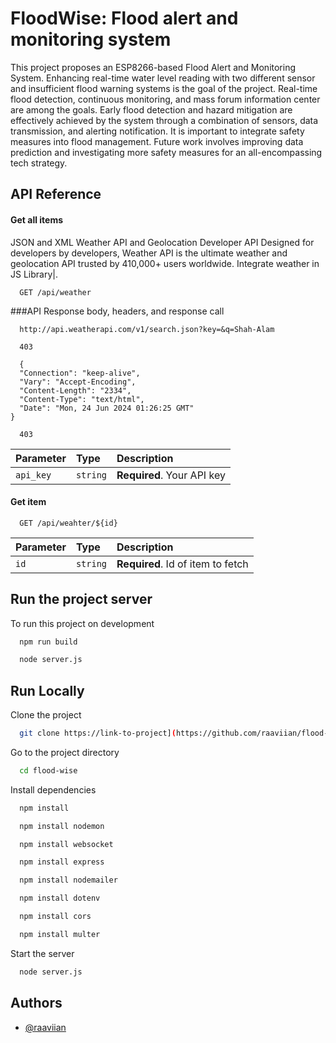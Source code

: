 
# FloodWise: Flood alert and monitoring system

This project proposes an ESP8266-based Flood Alert and Monitoring System. Enhancing real-time water level reading with two different sensor and insufficient flood warning systems is the goal of the project. Real-time flood detection, continuous monitoring, and mass forum information center are among the goals. Early flood detection and hazard mitigation are effectively achieved by the system through a combination of sensors, data transmission, and alerting notification. It is important to integrate safety measures into flood management. Future work involves improving data prediction and investigating more safety measures for an all-encompassing tech strategy.



## API Reference

#### Get all items

JSON and XML Weather API and Geolocation Developer API
Designed for developers by developers, Weather API is the ultimate weather and geolocation API trusted by 410,000+ users worldwide. Integrate weather in JS Library|.

```http
  GET /api/weather
```

###API Response body, headers, and response call

```http
  http://api.weatherapi.com/v1/search.json?key=&q=Shah-Alam

  403

  {
  "Connection": "keep-alive",
  "Vary": "Accept-Encoding",
  "Content-Length": "2334",
  "Content-Type": "text/html",
  "Date": "Mon, 24 Jun 2024 01:26:25 GMT"
}

  403
```


| Parameter | Type     | Description                |
| :-------- | :------- | :------------------------- |
| `api_key` | `string` | **Required**. Your API key |

#### Get item

```http
  GET /api/weahter/${id}
```

| Parameter | Type     | Description                       |
| :-------- | :------- | :-------------------------------- |
| `id`      | `string` | **Required**. Id of item to fetch |



## Run the project server

To run this project on development

```bash
  npm run build
```

```bash
  node server.js
```


## Run Locally

Clone the project

```bash
  git clone https://link-to-project](https://github.com/raaviian/flood-wise.git
```

Go to the project directory

```bash
  cd flood-wise
```

Install dependencies

```bash
  npm install
```
```bash
  npm install nodemon
```
```bash
  npm install websocket
```
```bash
  npm install express
```
```bash
  npm install nodemailer
```
```bash
  npm install dotenv
```
```bash
  npm install cors
```
```bash
  npm install multer
```

Start the server

```bash
  node server.js
```


## Authors

- [@raaviian](https://www.github.com/raaviian)

